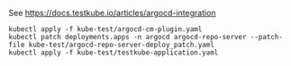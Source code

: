 
See https://docs.testkube.io/articles/argocd-integration
```shell
kubectl apply -f kube-test/argocd-cm-plugin.yaml
kubectl patch deployments.apps -n argocd argocd-repo-server --patch-file kube-test/argocd-repo-server-deploy_patch.yaml 
kubectl apply -f kube-test/testkube-application.yaml
```
